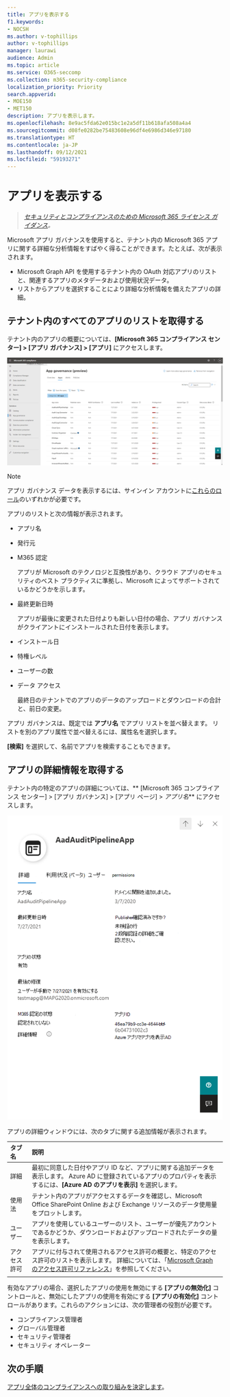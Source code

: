 ```yaml
---
title: アプリを表示する
f1.keywords:
- NOCSH
ms.author: v-tophillips
author: v-tophillips
manager: laurawi
audience: Admin
ms.topic: article
ms.service: O365-seccomp
ms.collection: m365-security-compliance
localization_priority: Priority
search.appverid:
- MOE150
- MET150
description: アプリを表示します。
ms.openlocfilehash: 8e9ac5fda62e015bc1e2a5df11b618afa508a4a4
ms.sourcegitcommit: d08fe0282be75483608e96df4e6986d346e97180
ms.translationtype: HT
ms.contentlocale: ja-JP
ms.lasthandoff: 09/12/2021
ms.locfileid: "59193271"
---
```

# <a name="view-your-apps"></a>アプリを表示する

>*[セキュリティとコンプライアンスのための Microsoft 365 ライセンス ガイダンス](https://aka.ms/ComplianceSD)。*

Microsoft アプリ ガバナンスを使用すると、テナント内の Microsoft 365 アプリに関する詳細な分析情報をすばやく得ることができます。たとえば、次が表示されます。

- Microsoft Graph API を使用するテナント内の OAuth 対応アプリのリストと、関連するアプリのメタデータおよび使用状況データ。
- リストからアプリを選択することにより詳細な分析情報を備えたアプリの詳細。

## <a name="getting-a-list-of-all-the-apps-in-your-tenant"></a>テナント内のすべてのアプリのリストを取得する

テナント内のアプリの概要については、**[Microsoft 365 コンプライアンス センター] > [アプリ ガバナンス] > [アプリ]** にアクセスします。

![Microsoft 365 コンプライアンス センターの MAPG アプリの概要ページ。](..\media\manage-app-protection-governance\mapg-cc-apps.png)

>[!Note]
> アプリ ガバナンス データを表示するには、サインイン アカウントに[これらのロール](app-governance-get-started.md#administrator-roles)のいずれかが必要です。
>

アプリのリストと次の情報が表示されます。

- アプリ名
- 発行元
- M365 認定

  アプリが Microsoft のテクノロジと互換性があり、クラウド アプリのセキュリティのベスト プラクティスに準拠し、Microsoft によってサポートされているかどうかを示します。

- 最終更新日時

  アプリが最後に変更された日付よりも新しい日付の場合、アプリ ガバナンスがクライアントにインストールされた日付を表示します。

- インストール日
- 特権レベル
- ユーザーの数
- データ アクセス

  最終日のテナントでのアプリのデータのアップロードとダウンロードの合計と、前日の変更。

アプリ ガバナンスは、既定では **アプリ名** でアプリ リストを並べ替えます。 リストを別のアプリ属性で並べ替えるには、属性名を選択します。

**[検索]** を選択して、名前でアプリを検索することもできます。

## <a name="getting-detailed-information-on-an-app"></a>アプリの詳細情報を取得する

テナント内の特定のアプリの詳細については、** [Microsoft 365 コンプライアンス センター] > [アプリ ガバナンス] > [アプリ ページ] > *アプリ名*** にアクセスします。

![Microsoft 365 コンプライアンス センターの [アプリ ガバナンス アプリの詳細] ウィンドウ。](..\media\manage-app-protection-governance\mapg-cc-apps-app.png)

アプリの詳細ウィンドウには、次のタブに関する追加情報が表示されます。

| タブ名 | 説明 |
|:-------|:-----|
| 詳細 | 最初に同意した日付やアプリ ID など、アプリに関する追加データを表示します。 Azure AD に登録されているアプリのプロパティを表示するには、**[Azure AD のアプリを表示]** を選択します。 |
| 使用法 |テナント内のアプリがアクセスするデータを確認し、Microsoft Office SharePoint Online および Exchange リソースのデータ使用量をプロットします。 |
| ユーザー | アプリを使用しているユーザーのリスト、ユーザーが優先アカウントであるかどうか、ダウンロードおよびアップロードされたデータの量を表示します。 |
| アクセス許可 | アプリに付与されて使用されるアクセス許可の概要と、特定のアクセス許可のリストを表示します。 詳細については、「[Microsoft Graph のアクセス許可リファレンス](/graph/permissions-reference)」を参照してください。 |
|||

有効なアプリの場合、選択したアプリの使用を無効にする **[アプリの無効化]** コントロールと、無効にしたアプリの使用を有効にする **[アプリの有効化]** コントロールがあります。これらのアクションには、次の管理者の役割が必要です。

- コンプライアンス管理者
- グローバル管理者
- セキュリティ管理者
- セキュリティ オペレーター

## <a name="next-step"></a>次の手順

[アプリ全体のコンプライアンスへの取り組みを決定します](app-governance-visibility-insights-compliance-posture.md)。
